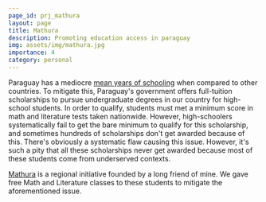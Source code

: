 ```yaml
---
page_id: prj_mathura
layout: page
title: Mathura
description: Promoting education access in paraguay
img: assets/img/mathura.jpg
importance: 4
category: personal
---
```


Paraguay has a mediocre <a href="https://ourworldindata.org/grapher/mean-years-of-schooling-long-run">mean years of schooling</a> when compared to other countries. To mitigate this, Paraguay's government offers full-tuition scholarships to pursue undergraduate degrees in our country for high-school students.
In order to qualify, students must met a minimum score in math and literature tests taken nationwide.
However, high-schoolers systematically fail to get the bare minimum to qualify for this scholarship, and sometimes hundreds of scholarships don't get awarded because of this. There's obviously a systematic flaw causing this issue. However, it's such a pity that all these scholarships never get awarded because most of these students come from underserved contexts.

<a href="https://www.facebook.com/photo.php?fbid=659786765941152&set=pb.100057295035664.-2207520000"> Mathura</a> is a regional initiative founded by a long friend of mine. We gave free Math and Literature classes to these students to mitigate the aforementioned issue.
